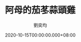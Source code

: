 ---
issue: 399
title: 阿母的茄苳蒜頭雞
author: 劉奕均
date: 2020-10-15T00:00:00.000+08:00
topic: 懷想
difficulty: 1
wikidata: Q131449199
wikidata_link: https://www.wikidata.org/wiki/Q131449199
---